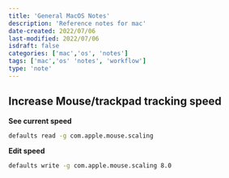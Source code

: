 ```yaml
---
title: 'General MacOS Notes'
description: 'Reference notes for mac'
date-created: 2022/07/06
last-modified: 2022/07/06
isdraft: false
categories: ['mac','os', 'notes']
tags: ['mac','os' 'notes', 'workflow']
type: 'note'
---
```


## Increase Mouse/trackpad tracking speed

__See current speed__
```sh
defaults read -g com.apple.mouse.scaling
```

__Edit speed__

```sh
defaults write -g com.apple.mouse.scaling 8.0
```
